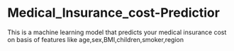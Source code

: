 # Medical_Insurance_cost-Predictior
This is a machine learning model that predicts your medical insurance cost on basis of features like age,sex,BMI,children,smoker,region
